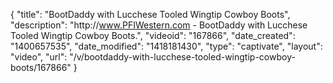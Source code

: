 {
    "title": "BootDaddy with Lucchese Tooled Wingtip Cowboy Boots",
    "description": "http:\/\/www.PFIWestern.com - BootDaddy with Lucchese Tooled Wingtip Cowboy Boots.",
    "videoid": "167866",
    "date_created": "1400657535",
    "date_modified": "1418181430",
    "type": "captivate",
    "layout": "video",
    "url": "\/v\/bootdaddy-with-lucchese-tooled-wingtip-cowboy-boots\/167866"
}